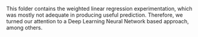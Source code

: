 This folder contains the weighted linear regression experimentation, which was mostly not adequate in producing useful prediction. Therefore, we turned our attention to a Deep Learning Neural Network based approach, among others.
